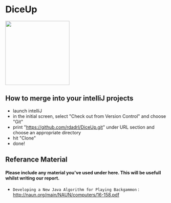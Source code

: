 # DiceUp
<img src="https://i.imgur.com/39zJdZ5.png" width="200">

## How to merge into your intelliJ projects
- launch intelliJ
- in the initial screen, select "Check out from Version Control" and choose "Git"
- print "https://github.com/rdadrl/DiceUp.git" under URL section and choose an appropriate directory
- hit "Clone"
- done!

## Referance Material
#### Please include any material you've used under here. This will be usefull whilst writing our report.
- `Developing a New Java Algorithm for Playing Backgammon` : <http://naun.org/main/NAUN/computers/16-158.pdf>
